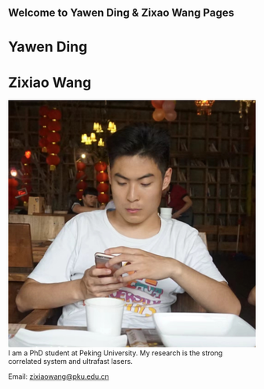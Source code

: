 ## Welcome to Yawen Ding & Zixao Wang Pages

# Yawen Ding

# Zixiao Wang
![](figure/zxwang/zxwang1.jpeg)
I am a PhD student at Peking University. My research is the strong correlated system and ultrafast lasers. 

Email: [zixiaowang@pku.edu.cn](mailto:zixiaowang@pku.edu.cn)
